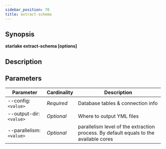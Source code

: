 ```yaml
---
sidebar_position: 70
title: extract-schema
---
```



## Synopsis

**starlake extract-schema [options]**

## Description


## Parameters

Parameter|Cardinality|Description
---|---|---
--config:`<value>`|*Required*|Database tables & connection info
--output-dir:`<value>`|*Optional*|Where to output YML files
--parallelism:`<value>`|*Optional*|parallelism level of the extraction process. By default equals to the available cores

